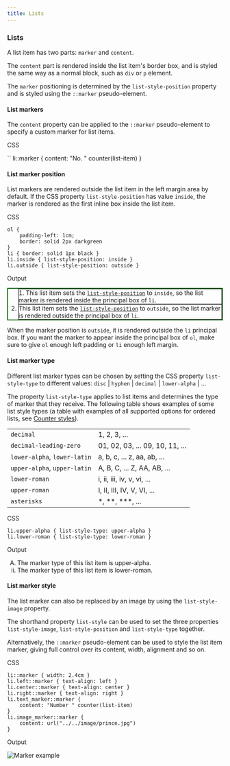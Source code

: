 ```yaml
---
title: Lists
---
```


### Lists

A list item has two parts: `marker` and `content`.

The `content` part is rendered inside the list item's border box, and is styled the same way as a normal block, such as `div` or `p` element.

The `marker` positioning is determined by the `list-style-position` property and is styled using the `::marker` pseudo-element.

#### List markers

The `content` property can be applied to the `::marker` pseudo-element to specify a custom marker for list items.

CSS

``
    li::marker { content: "No. " counter(list-item) }

#### List marker position

List markers are rendered outside the list item in the left margin area by default. If the CSS property `list-style-position` has value `inside`, the marker is rendered as the first inline box inside the list item.

<div class="example">
<p class="label">CSS</p>
<div class="programlisting">
<code language="css"><pre>ol {
    padding-left: 1cm;
    border: solid 2px darkgreen
}
li { border: solid 1px black }
li.inside { list-style-position: inside }
li.outside { list-style-position: outside }</pre></code>
</div>

<p class="label">Output</p>
<div class="output">
<ol style="border: solid 2px darkgreen">
<li style="border: solid 1px black; list-style-position: inside">
    This list item sets the <code><a href="doc-latest/doc-refs.html#prop-list-style-position">list-style-position</a></code> to <code>inside</code>,
    so the list marker is rendered inside the principal box of <code>li</code>.
</li>
<li style="border: solid 1px black; list-style-position: outside">
    This list item sets the <code><a href="doc-latest/doc-refs.html#prop-list-style-position">list-style-position</a></code> to <code>outside</code>,
    so the list marker is rendered outside the principal box of <code>li</code>.
</li>
</ol>
</div>
<p class="comment">
When the marker position is <code>outside</code>,
it is rendered outside the <code>li</code> principal box.
If you want the marker to appear inside the principal box of
<code>ol</code>,
make sure to give <code>ol</code> enough left padding
or <code>li</code> enough left margin.
</p>
</div>

#### List marker type

Different list marker types can be chosen by setting the CSS property `list-style-type` to different values: `disc` | `hyphen` | `decimal` | `lower-alpha` | ...

The property `list-style-type` applies to list items and determines the type of marker that they receive. The following table shows examples of some list style types (a table with examples of all supported options for ordered lists, see [Counter styles](gen-content.html#counter-styles)).

|                              |                                 |
|------------------------------|---------------------------------|
| `decimal`                    | 1, 2, 3, ...                    |
| `decimal-leading-zero`       | 01, 02, 03, ... 09, 10, 11, ... |
| `lower-alpha`, `lower-latin` | a, b, c, ... z, aa, ab, ...     |
| `upper-alpha`, `upper-latin` | A, B, C, ... Z, AA, AB, ...     |
| `lower-roman`                | i, ii, iii, iv, v, vi, ...      |
| `upper-roman`                | I, II, III, IV, V, VI, ...      |
| `asterisks`                  | \*, \*\*, \*\*\*, ...           |

<div class="example">
<p class="label">CSS</p>
<div class="programlisting">
<code language="css"><pre>li.upper-alpha { list-style-type: upper-alpha }
li.lower-roman { list-style-type: lower-roman }</pre></code>
</div>

<p class="label">Output</p>
<div class="output">
<ol>
<li style="list-style-type: upper-alpha">
    The marker type of this list item is upper-alpha.
</li>
<li style="list-style-type: lower-roman">
    The marker type of this list item is lower-roman.
</li>
</ol>
</div>

</div>

#### List marker style

The list marker can also be replaced by an image by using the `list-style-image` property.

The shorthand property `list-style` can be used to set the three properties `list-style-image`, `list-style-position` and `list-style-type` together.

Alternatively, the `::marker` pseudo-element can be used to style the list item marker, giving full control over its content, width, alignment and so on.

<div class="example">
<p class="label">CSS</p>
<div class="programlisting">
<code language="css"><pre>li::marker { width: 2.4cm }
li.left::marker { text-align: left }
li.center::marker { text-align: center }
li.right::marker { text-align: right }
li.text_marker::marker {
    content: "Number " counter(list-item)
}
li.image_marker::marker {
    content: url("../../image/prince.jpg")
}</pre></code>
</div>
<p class="label">Output</p>
<img src="images/marker.png"
     alt="Marker example"/>
</div>

